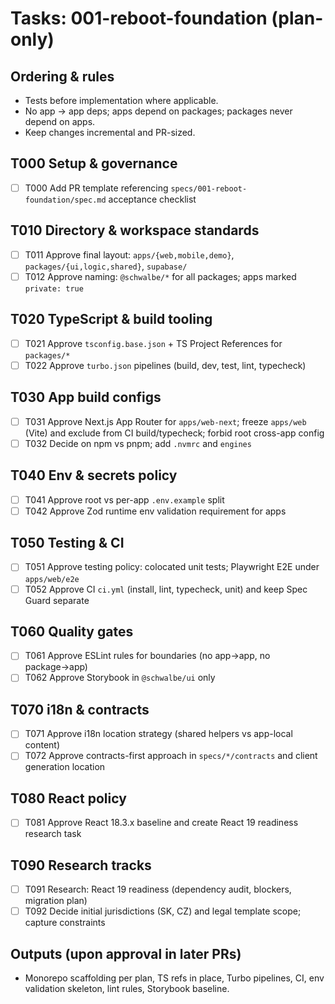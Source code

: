# Tasks: 001-reboot-foundation (plan-only)

## Ordering & rules

- Tests before implementation where applicable.
- No app → app deps; apps depend on packages; packages never depend on apps.
- Keep changes incremental and PR-sized.

## T000 Setup & governance

- [ ] T000 Add PR template referencing `specs/001-reboot-foundation/spec.md` acceptance checklist

## T010 Directory & workspace standards

- [ ] T011 Approve final layout: `apps/{web,mobile,demo}`, `packages/{ui,logic,shared}`, `supabase/`
- [ ] T012 Approve naming: `@schwalbe/*` for all packages; apps marked `private: true`

## T020 TypeScript & build tooling

- [ ] T021 Approve `tsconfig.base.json` + TS Project References for `packages/*`
- [ ] T022 Approve `turbo.json` pipelines (build, dev, test, lint, typecheck)

## T030 App build configs

- [ ] T031 Approve Next.js App Router for `apps/web-next`; freeze `apps/web` (Vite) and exclude from CI build/typecheck; forbid root cross-app config
- [ ] T032 Decide on npm vs pnpm; add `.nvmrc` and `engines`

## T040 Env & secrets policy

- [ ] T041 Approve root vs per-app `.env.example` split
- [ ] T042 Approve Zod runtime env validation requirement for apps

## T050 Testing & CI

- [ ] T051 Approve testing policy: colocated unit tests; Playwright E2E under `apps/web/e2e`
- [ ] T052 Approve CI `ci.yml` (install, lint, typecheck, unit) and keep Spec Guard separate

## T060 Quality gates

- [ ] T061 Approve ESLint rules for boundaries (no app→app, no package→app)
- [ ] T062 Approve Storybook in `@schwalbe/ui` only

## T070 i18n & contracts

- [ ] T071 Approve i18n location strategy (shared helpers vs app-local content)
- [ ] T072 Approve contracts-first approach in `specs/*/contracts` and client generation location

## T080 React policy

- [ ] T081 Approve React 18.3.x baseline and create React 19 readiness research task

## T090 Research tracks

- [ ] T091 Research: React 19 readiness (dependency audit, blockers, migration plan)
- [ ] T092 Decide initial jurisdictions (SK, CZ) and legal template scope; capture constraints

## Outputs (upon approval in later PRs)

- Monorepo scaffolding per plan, TS refs in place, Turbo pipelines, CI, env validation skeleton, lint rules, Storybook baseline.
